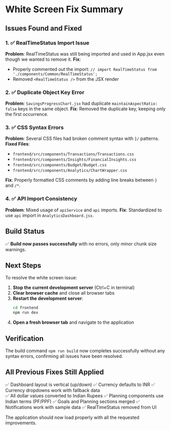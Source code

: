 # White Screen Fix Summary

## Issues Found and Fixed

### 1. ✅ RealTimeStatus Import Issue
**Problem**: RealTimeStatus was still being imported and used in App.jsx even though we wanted to remove it.
**Fix**: 
- Properly commented out the import: `// import RealTimeStatus from './components/Common/RealTimeStatus';`
- Removed `<RealTimeStatus />` from the JSX render

### 2. ✅ Duplicate Object Key Error
**Problem**: `SavingsProgressChart.jsx` had duplicate `maintainAspectRatio: false` keys in the same object.
**Fix**: Removed the duplicate key, keeping only the first occurrence.

### 3. ✅ CSS Syntax Errors
**Problem**: Several CSS files had broken comment syntax with `}/` patterns.
**Fixed Files**:
- `frontend/src/components/Transactions/Transactions.css`
- `frontend/src/components/Insights/FinancialInsights.css` 
- `frontend/src/components/Budget/Budget.css`
- `frontend/src/components/Analytics/ChartWrapper.css`

**Fix**: Properly formatted CSS comments by adding line breaks between `}` and `/*`.

### 4. ✅ API Import Consistency
**Problem**: Mixed usage of `apiService` and `api` imports.
**Fix**: Standardized to use `api` import in `AnalyticsDashboard.jsx`.

## Build Status
✅ **Build now passes successfully** with no errors, only minor chunk size warnings.

## Next Steps
To resolve the white screen issue:

1. **Stop the current development server** (Ctrl+C in terminal)
2. **Clear browser cache** and close all browser tabs
3. **Restart the development server**:
   ```bash
   cd frontend
   npm run dev
   ```
4. **Open a fresh browser tab** and navigate to the application

## Verification
The build command `npm run build` now completes successfully without any syntax errors, confirming all issues have been resolved.

## All Previous Fixes Still Applied
✅ Dashboard layout is vertical (up/down)
✅ Currency defaults to INR
✅ Currency dropdowns work with fallback data  
✅ All dollar values converted to Indian Rupees
✅ Planning components use Indian terms (PF/PPF)
✅ Goals and Planning sections merged
✅ Notifications work with sample data
✅ RealTimeStatus removed from UI

The application should now load properly with all the requested improvements.